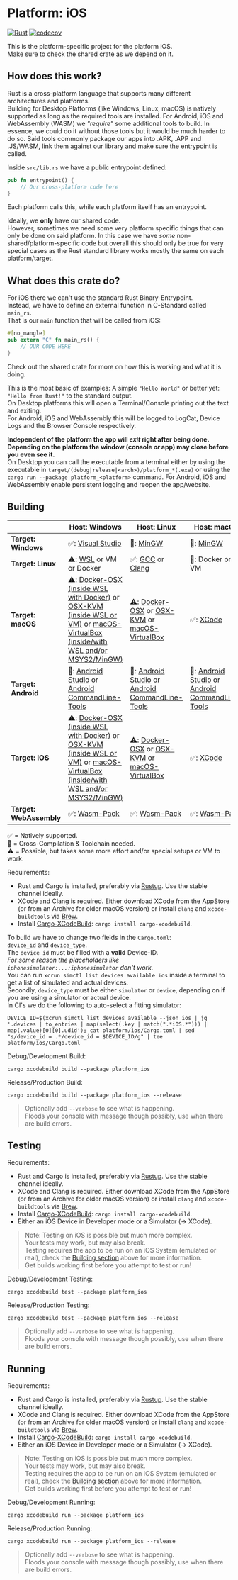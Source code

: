 # Platform: iOS

[![Rust](https://github.com/rust-multiplatform/Base-Project-Template/actions/workflows/platform_ios.yml/badge.svg)](https://github.com/rust-multiplatform/Base-Project-Template/actions/workflows/platform_ios.yml)
[![codecov](https://codecov.io/gh/rust-multiplatform/Base-Project-Template/branch/main/graph/badge.svg?token=XpGvuQVirP)](https://codecov.io/gh/rust-multiplatform/Base-Project-Template)

This is the platform-specific project for the platform iOS.  
Make sure to check the shared crate as we depend on it.

## How does this work?

Rust is a cross-platform language that supports many different architectures and platforms.  
Building for Desktop Platforms (like Windows, Linux, macOS) is natively supported as long as the required tools are installed.
For Android, iOS and WebAssembly (WASM) we _"require"_ some additional tools to build.
In essence, we could do it without those tools but it would be much harder to do so.
Said tools commonly package our apps into .APK, .APP and .JS/WASM, link them against our library and make sure the entrypoint is called.

Inside `src/lib.rs` we have a public entrypoint defined:

```rust
pub fn entrypoint() {
    // Our cross-platform code here
}
```

Each platform calls this, while each platform itself has an entrypoint.  

Ideally, we **only** have our shared code.  
However, sometimes we need some very platform specific things that can only be done on said platform.
In this case we have _some_ non-shared/platform-specific code but overall this should only be true for very special cases as the Rust standard library works mostly the same on each platform/target.

## What does this crate do?

For iOS there we can't use the standard Rust Binary-Entrypoint.  
Instead, we have to define an external function in C-Standard called `main_rs`.  
That is our `main` function that will be called from iOS:

```rust
#[no_mangle]
pub extern "C" fn main_rs() {
    // OUR CODE HERE
}
```

Check out the shared crate for more on how this is working and what it is doing.

This is the most basic of examples: A simple `"Hello World"` or better yet: `"Hello from Rust!"` to the standard output.  
On Desktop platforms this will open a Terminal/Console printing out the text and exiting.  
For Android, iOS and WebAssembly this will be logged to LogCat, Device Logs and the Browser Console respectively.  

**Independent of the platform the app will _exit_ right after being done. Depending on the platform the window (console _or_ app) may close before you even see it.**  
On Desktop you can call the executable from a terminal either by using the executable in `target/(debug|release|<arch>)/platform_*(.exe)` or using the `cargo run --package platform_<platform>` command.
For Android, iOS and WebAssembly enable persistent logging and reopen the app/website.

## Building

|                         | Host: Windows                                                                                                                                                                                                                                                    | Host: Linux                                                                                                                                                                     | Host: macOS                                                                                                                                    |
| ----------------------- | ---------------------------------------------------------------------------------------------------------------------------------------------------------------------------------------------------------------------------------------------------------------- | ------------------------------------------------------------------------------------------------------------------------------------------------------------------------------- | ---------------------------------------------------------------------------------------------------------------------------------------------- |
| **Target: Windows**     | ✅: [Visual Studio](https://visualstudio.com/)                                                                                                                                                                                                                    | 🔀: [MinGW](https://www.mingw-w64.org/)                                                                                                                                          | 🔀: [MinGW](https://www.mingw-w64.org/)                                                                                                         |
| **Target: Linux**       | ⚠️: [WSL](https://docs.microsoft.com/en-us/windows/wsl/) or VM or Docker                                                                                                                                                                                          | ✅: [GCC](https://gcc.gnu.org/) or [Clang](https://clang.llvm.org/)                                                                                                              | 🔀: Docker or VM                                                                                                                                |
| **Target: macOS**       | ⚠️: [Docker-OSX (inside WSL with Docker)](https://github.com/sickcodes/Docker-OSX) or [OSX-KVM (inside WSL or VM)](https://github.com/kholia/OSX-KVM) or [macOS-VirtualBox (inside/with WSL and/or MSYS2/MinGW)](https://github.com/myspaghetti/macos-virtualbox) | ⚠️: [Docker-OSX](https://github.com/sickcodes/Docker-OSX) or [OSX-KVM](https://github.com/kholia/OSX-KVM) or [macOS-VirtualBox](https://github.com/myspaghetti/macos-virtualbox) | ✅: [XCode](https://developer.apple.com/xcode/)                                                                                                 |
| **Target: Android**     | 🔀: [Android Studio](https://developer.android.com/studio/) or [Android CommandLine-Tools](https://developer.android.com/studio/#command-tools)                                                                                                                   | 🔀: [Android Studio](https://developer.android.com/studio/) or [Android CommandLine-Tools](https://developer.android.com/studio/#command-tools)                                  | 🔀: [Android Studio](https://developer.android.com/studio/) or [Android CommandLine-Tools](https://developer.android.com/studio/#command-tools) |
| **Target: iOS**         | ⚠️: [Docker-OSX (inside WSL with Docker)](https://github.com/sickcodes/Docker-OSX) or [OSX-KVM (inside WSL or VM)](https://github.com/kholia/OSX-KVM) or [macOS-VirtualBox (inside/with WSL and/or MSYS2/MinGW)](https://github.com/myspaghetti/macos-virtualbox) | ⚠️: [Docker-OSX](https://github.com/sickcodes/Docker-OSX) or [OSX-KVM](https://github.com/kholia/OSX-KVM) or [macOS-VirtualBox](https://github.com/myspaghetti/macos-virtualbox) | ✅: [XCode](https://developer.apple.com/xcode/)                                                                                                 |
| **Target: WebAssembly** | ✅: [Wasm-Pack](https://rustwasm.github.io/wasm-pack/installer/)                                                                                                                                                                                                  | ✅: [Wasm-Pack](https://rustwasm.github.io/wasm-pack/installer/)                                                                                                                 | ✅: [Wasm-Pack](https://rustwasm.github.io/wasm-pack/installer/)                                                                                |

✅ = Natively supported.  
🔀 = Cross-Compilation & Toolchain needed.  
⚠️ = Possible, but takes some more effort and/or special setups or VM to work.

Requirements:  

- Rust and Cargo is installed, preferably via [Rustup](https://rustup.rs/). Use the stable channel ideally.
- XCode and Clang is required. Either download XCode from the AppStore (or from an Archive for older macOS version) or install `clang` and `xcode-buildtools` via [Brew](https://brew.sh).
- Install [Cargo-XCodeBuild](https://crates.io/crates/cargo-xcodebuild): `cargo install cargo-xcodebuild`.

To build we have to change two fields in the `Cargo.toml`:  
`device_id` and `device_type`.  
The `device_id` must be filled with a **valid** Device-ID.  
_For some reason the placeholders like `iphonesimulator:...:iphonesimulator` don't work._  
You can run `xcrun simctl list devices available ios` inside a terminal to get a list of simulated and actual devices.  
Secondly, `device_type` must be either `simulator` or `device`, depending on if you are using a simulator or actual device.  
In CI's we do the following to auto-select a fitting simulator:  

```shell
DEVICE_ID=$(xcrun simctl list devices available --json ios | jq '.devices | to_entries | map(select(.key | match(".*iOS.*"))) | map(.value)[0][0].udid'); cat platform/ios/Cargo.toml | sed "s/device_id = .*/device_id = $DEVICE_ID/g" | tee platform/ios/Cargo.toml
```

Debug/Development Build:

```shell
cargo xcodebuild build --package platform_ios
```

Release/Production Build:

```shell
cargo xcodebuild build --package platform_ios --release
```

> Optionally add `--verbose` to see what is happening.  
> Floods your console with message though possibly, use when there are build errors.

## Testing

Requirements:  

- Rust and Cargo is installed, preferably via [Rustup](https://rustup.rs/). Use the stable channel ideally.
- XCode and Clang is required. Either download XCode from the AppStore (or from an Archive for older macOS version) or install `clang` and `xcode-buildtools` via [Brew](https://brew.sh).
- Install [Cargo-XCodeBuild](https://crates.io/crates/cargo-xcodebuild): `cargo install cargo-xcodebuild`.
- Either an iOS Device in Developer mode or a Simulator (-> XCode).

> Note: Testing on iOS is possible but much more complex.  
> Your tests may work, but may also break.  
> Testing requires the app to be run on an iOS System (emulated or real), check the [Building section](#building) above for more information.  
> Get builds working first before you attempt to test or run!

Debug/Development Testing:

```shell
cargo xcodebuild test --package platform_ios
```

Release/Production Testing:

```shell
cargo xcodebuild test --package platform_ios --release
```

> Optionally add `--verbose` to see what is happening.  
> Floods your console with message though possibly, use when there are build errors.

## Running

Requirements:  

- Rust and Cargo is installed, preferably via [Rustup](https://rustup.rs/). Use the stable channel ideally.
- XCode and Clang is required. Either download XCode from the AppStore (or from an Archive for older macOS version) or install `clang` and `xcode-buildtools` via [Brew](https://brew.sh).
- Install [Cargo-XCodeBuild](https://crates.io/crates/cargo-xcodebuild): `cargo install cargo-xcodebuild`.
- Either an iOS Device in Developer mode or a Simulator (-> XCode).

> Note: Testing on iOS is possible but much more complex.  
> Your tests may work, but may also break.  
> Testing requires the app to be run on an iOS System (emulated or real), check the [Building section](#building) above for more information.  
> Get builds working first before you attempt to test or run!

Debug/Development Running:

```shell
cargo xcodebuild run --package platform_ios
```

Release/Production Running:

```shell
cargo xcodebuild run --package platform_ios --release
```

> Optionally add `--verbose` to see what is happening.  
> Floods your console with message though possibly, use when there are build errors.
